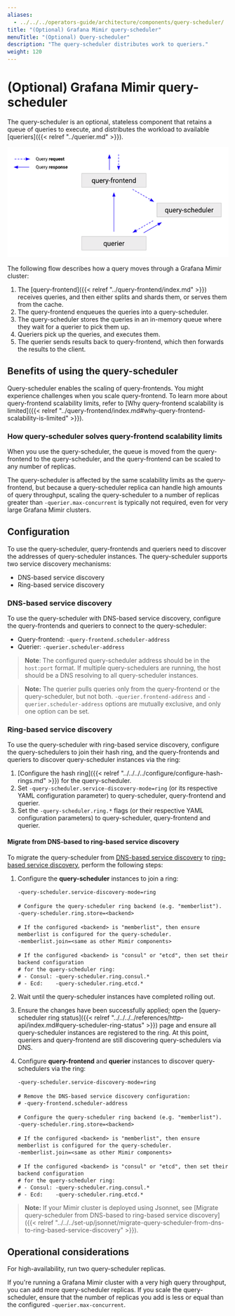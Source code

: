 ```yaml
---
aliases:
  - ../../../operators-guide/architecture/components/query-scheduler/
title: "(Optional) Grafana Mimir query-scheduler"
menuTitle: "(Optional) Query-scheduler"
description: "The query-scheduler distributes work to queriers."
weight: 120
---
```


# (Optional) Grafana Mimir query-scheduler

The query-scheduler is an optional, stateless component that retains a queue of queries to execute, and distributes the workload to available [queriers]({{< relref "../querier.md" >}}).

![Query-scheduler architecture](query-scheduler-architecture.png)

[//]: # "Diagram source at https://docs.google.com/presentation/d/1bHp8_zcoWCYoNU2AhO2lSagQyuIrghkCncViSqn14cU/edit"

The following flow describes how a query moves through a Grafana Mimir cluster:

1. The [query-frontend]({{< relref "../query-frontend/index.md" >}}) receives queries, and then either splits and shards them, or serves them from the cache.
1. The query-frontend enqueues the queries into a query-scheduler.
1. The query-scheduler stores the queries in an in-memory queue where they wait for a querier to pick them up.
1. Queriers pick up the queries, and executes them.
1. The querier sends results back to query-frontend, which then forwards the results to the client.

## Benefits of using the query-scheduler

Query-scheduler enables the scaling of query-frontends. You might experience challenges when you scale query-frontend. To learn more about query-frontend scalability limits, refer to [Why query-frontend scalability is limited]({{< relref "../query-frontend/index.md#why-query-frontend-scalability-is-limited" >}}).

### How query-scheduler solves query-frontend scalability limits

When you use the query-scheduler, the queue is moved from the query-frontend to the query-scheduler, and the query-frontend can be scaled to any number of replicas.

The query-scheduler is affected by the same scalability limits as the query-frontend, but because a query-scheduler replica can handle high amounts of query throughput, scaling the query-scheduler to a number of replicas greater than `-querier.max-concurrent` is typically not required, even for very large Grafana Mimir clusters.

## Configuration

To use the query-scheduler, query-frontends and queriers need to discover the addresses of query-scheduler instances.
The query-scheduler supports two service discovery mechanisms:

- DNS-based service discovery
- Ring-based service discovery

### DNS-based service discovery

To use the query-scheduler with DNS-based service discovery, configure the query-frontends and queriers to connect to the query-scheduler:

- Query-frontend: `-query-frontend.scheduler-address`
- Querier: `-querier.scheduler-address`

> **Note**: The configured query-scheduler address should be in the `host:port` format. If multiple query-schedulers are running, the host should be a DNS resolving to all query-scheduler instances.

> **Note:** The querier pulls queries only from the query-frontend or the query-scheduler, but not both. `-querier.frontend-address` and `-querier.scheduler-address` options are mutually exclusive, and only one option can be set.

### Ring-based service discovery

To use the query-scheduler with ring-based service discovery, configure the query-schedulers to join their hash ring, and the query-frontends and queriers to discover query-scheduler instances via the ring:

1. [Configure the hash ring]({{< relref "../../../../configure/configure-hash-rings.md" >}}) for the query-scheduler.
1. Set `-query-scheduler.service-discovery-mode=ring` (or its respective YAML configuration parameter) to query-scheduler, query-frontend and querier.
1. Set the `-query-scheduler.ring.*` flags (or their respective YAML configuration parameters) to query-scheduler, query-frontend and querier.

#### Migrate from DNS-based to ring-based service discovery

To migrate the query-scheduler from [DNS-based service discovery](#dns-based-service-discovery) to [ring-based service discovery](#ring-based-service-discovery), perform the following steps:

1. Configure the **query-scheduler** instances to join a ring:

   ```
   -query-scheduler.service-discovery-mode=ring

   # Configure the query-scheduler ring backend (e.g. "memberlist").
   -query-scheduler.ring.store=<backend>

   # If the configured <backend> is "memberlist", then ensure memberlist is configured for the query-scheduler.
   -memberlist.join=<same as other Mimir components>

   # If the configured <backend> is "consul" or "etcd", then set their backend configuration
   # for the query-scheduler ring:
   # - Consul: -query-scheduler.ring.consul.*
   # - Ecd:    -query-scheduler.ring.etcd.*
   ```

1. Wait until the query-scheduler instances have completed rolling out.
1. Ensure the changes have been successfully applied; open the [query-scheduler ring status]({{< relref "../../../../references/http-api/index.md#query-scheduler-ring-status" >}}) page and ensure all query-scheduler instances are registered to the ring.
   At this point, queriers and query-frontend are still discovering query-schedulers via DNS.
1. Configure **query-frontend** and **querier** instances to discover query-schedulers via the ring:

   ```
   -query-scheduler.service-discovery-mode=ring

   # Remove the DNS-based service discovery configuration:
   # -query-frontend.scheduler-address

   # Configure the query-scheduler ring backend (e.g. "memberlist").
   -query-scheduler.ring.store=<backend>

   # If the configured <backend> is "memberlist", then ensure memberlist is configured for the query-scheduler.
   -memberlist.join=<same as other Mimir components>

   # If the configured <backend> is "consul" or "etcd", then set their backend configuration
   # for the query-scheduler ring:
   # - Consul: -query-scheduler.ring.consul.*
   # - Ecd:    -query-scheduler.ring.etcd.*
   ```

> **Note:** If your Mimir cluster is deployed using Jsonnet, see [Migrate query-scheduler from DNS-based to ring-based service discovery]({{< relref "../../../set-up/jsonnet/migrate-query-scheduler-from-dns-to-ring-based-service-discovery" >}}).

## Operational considerations

For high-availability, run two query-scheduler replicas.

If you're running a Grafana Mimir cluster with a very high query throughput, you can add more query-scheduler replicas.
If you scale the query-scheduler, ensure that the number of replicas you add is less or equal than the configured `-querier.max-concurrent`.
